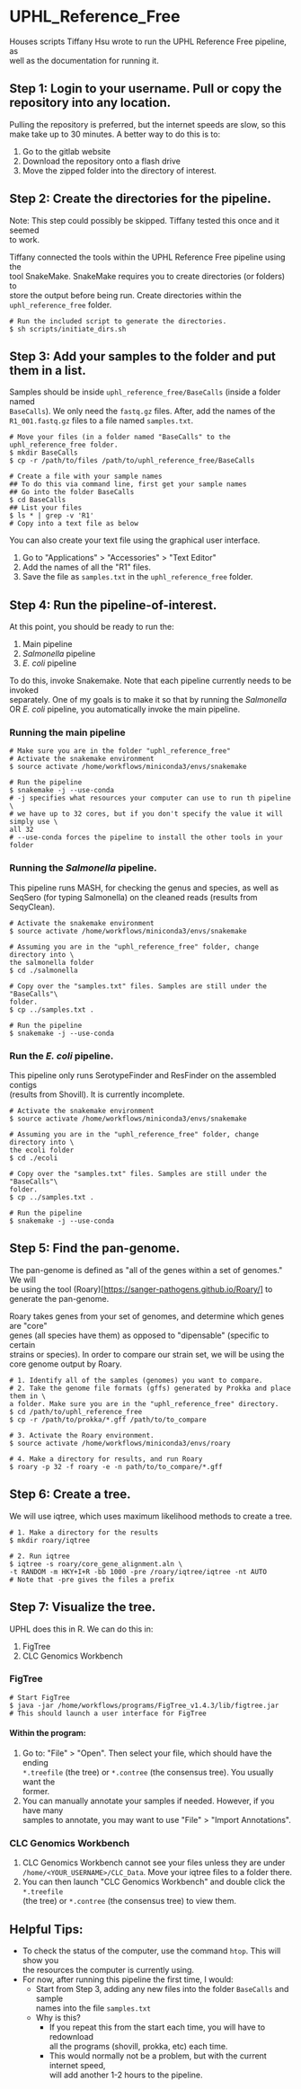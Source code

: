 # UPHL_Reference_Free

Houses scripts Tiffany Hsu wrote to run the UPHL Reference Free pipeline, as \
well as the documentation for running it.

## Step 1: Login to your username. Pull or copy the repository into any location.

Pulling the repository is preferred, but the internet speeds are slow, so this \
make take up to 30 minutes. A better way to do this is to:
1. Go to the gitlab website
2. Download the repository onto a flash drive
3. Move the zipped folder into the directory of interest.

## Step 2: Create the directories for the pipeline.

Note: This step could possibly be skipped. Tiffany tested this once and it seemed \
to work.

Tiffany connected the tools within the UPHL Reference Free pipeline using the \
tool SnakeMake. SnakeMake requires you to create directories (or folders) to \
store the output before being run. Create directories within the \
`uphl_reference_free` folder.

```
# Run the included script to generate the directories.
$ sh scripts/initiate_dirs.sh 
```

## Step 3: Add your samples to the folder and put them in a list.

Samples should be inside `uphl_reference_free/BaseCalls` (inside a folder named\
`BaseCalls`). We only need the `fastq.gz` files. After, add the names of the \
`R1_001.fastq.gz` files to a file named `samples.txt`.

```
# Move your files (in a folder named "BaseCalls" to the uphl_reference_free folder.
$ mkdir BaseCalls
$ cp -r /path/to/files /path/to/uphl_reference_free/BaseCalls

# Create a file with your sample names
## To do this via command line, first get your sample names
## Go into the folder BaseCalls
$ cd BaseCalls
## List your files
$ ls * | grep -v 'R1'
# Copy into a text file as below
```

You can also create your text file using the graphical user interface. 
1. Go to "Applications" > "Accessories" > "Text Editor"
2. Add the names of all the "R1" files.
3. Save the file as `samples.txt` in the `uphl_reference_free` folder.


## Step 4: Run the pipeline-of-interest.

At this point, you should be ready to run the:
1. Main pipeline
2. _Salmonella_ pipeline
3. _E. coli_ pipeline

To do this, invoke Snakemake. Note that each pipeline currently needs to be invoked \
separately. One of my goals is to make it so that by running the _Salmonella_ \
OR _E. coli_ pipeline, you automatically invoke the main pipeline.

### Running the main pipeline
```
# Make sure you are in the folder "uphl_reference_free" 
# Activate the snakemake environment
$ source activate /home/workflows/miniconda3/envs/snakemake

# Run the pipeline
$ snakemake -j --use-conda
# -j specifies what resources your computer can use to run th pipeline \
# we have up to 32 cores, but if you don't specify the value it will simply use \
all 32
# --use-conda forces the pipeline to install the other tools in your folder
```

### Running the _Salmonella_ pipeline.
This pipeline runs MASH, for checking the genus and species, as well as \
SeqSero (for typing Salmonella) on the cleaned reads (results from SeqyClean).
```
# Activate the snakemake environment
$ source activate /home/workflows/miniconda3/envs/snakemake

# Assuming you are in the "uphl_reference_free" folder, change directory into \
the salmonella folder
$ cd ./salmonella

# Copy over the "samples.txt" files. Samples are still under the "BaseCalls"\
folder.
$ cp ../samples.txt .

# Run the pipeline
$ snakemake -j --use-conda
```

### Run the _E. coli_ pipeline.
This pipeline only runs SerotypeFinder and ResFinder on the assembled contigs \
(results from Shovill). It is currently incomplete.
```
# Activate the snakemake environment
$ source activate /home/workflows/miniconda3/envs/snakemake

# Assuming you are in the "uphl_reference_free" folder, change directory into \
the ecoli folder
$ cd ./ecoli

# Copy over the "samples.txt" files. Samples are still under the "BaseCalls"\
folder.
$ cp ../samples.txt .

# Run the pipeline
$ snakemake -j --use-conda
```


## Step 5: Find the pan-genome.

The pan-genome is defined as "all of the genes within a set of genomes." We will\
be using the tool (Roary)[https://sanger-pathogens.github.io/Roary/] to generate
the pan-genome. 

Roary takes genes from your set of genomes, and determine which genes are "core"\
genes (all species have them) as opposed to "dipensable" (specific to certain \
strains or species). In order to compare our strain set, we will be using the \
core genome output by Roary.

```
# 1. Identify all of the samples (genomes) you want to compare.
# 2. Take the genome file formats (gffs) generated by Prokka and place them in \
a folder. Make sure you are in the "uphl_reference_free" directory.
$ cd /path/to/uphl_reference_free
$ cp -r /path/to/prokka/*.gff /path/to/to_compare

# 3. Activate the Roary environment.
$ source activate /home/workflows/miniconda3/envs/roary

# 4. Make a directory for results, and run Roary
$ roary -p 32 -f roary -e -n path/to/to_compare/*.gff
```


## Step 6: Create a tree.

We will use iqtree, which uses maximum likelihood methods to create a tree.

```
# 1. Make a directory for the results
$ mkdir roary/iqtree 

# 2. Run iqtree
$ iqtree -s roary/core_gene_alignment.aln \
-t RANDOM -m HKY+I+R -bb 1000 -pre /roary/iqtree/iqtree -nt AUTO
# Note that -pre gives the files a prefix
```


## Step 7: Visualize the tree.

UPHL does this in R. We can do this in:
1. FigTree
2. CLC Genomics Workbench

### FigTree
```
# Start FigTree 
$ java -jar /home/workflows/programs/FigTree_v1.4.3/lib/figtree.jar
# This should launch a user interface for FigTree
```
#### Within the program:
1. Go to: "File" > "Open". Then select your file, which should have the ending \
`*.treefile` (the tree) or `*.contree` (the consensus tree). You usually want the \
former.
2. You can manually annotate your samples if needed. However, if you have many \
samples to annotate, you may want to use "File" > "Import Annotations".

### CLC Genomics Workbench
1. CLC Genomics Workbench cannot see your files unless they are under \
`/home/<YOUR_USERNAME>/CLC_Data`. Move your iqtree files to a folder there.
2. You can then launch "CLC Genomics Workbench" and double click the `*.treefile` \
(the tree) or `*.contree` (the consensus tree) to view them.


## Helpful Tips:
* To check the status of the computer, use the command `htop`. This will show you \
the resources the computer is currently using.
* For now, after running this pipeline the first time, I would:
  * Start from Step 3, adding any new files into the folder `BaseCalls` and sample \
    names into the file `samples.txt`
  * Why is this?
    * If you repeat this from the start each time, you will have to redownload \
      all the programs (shovill, prokka, etc) each time.
    * This would normally not be a problem, but with the current internet speed,\
      will add another 1-2 hours to the pipeline.